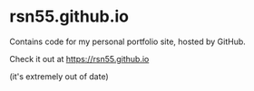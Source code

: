 # rsn55.github.io
Contains code for my personal portfolio site, hosted by GitHub. 


Check it out at https://rsn55.github.io

(it's extremely out of date)
